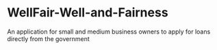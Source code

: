 # WellFair-Well-and-Fairness
An application for small and medium business owners to apply for loans directly from the government
